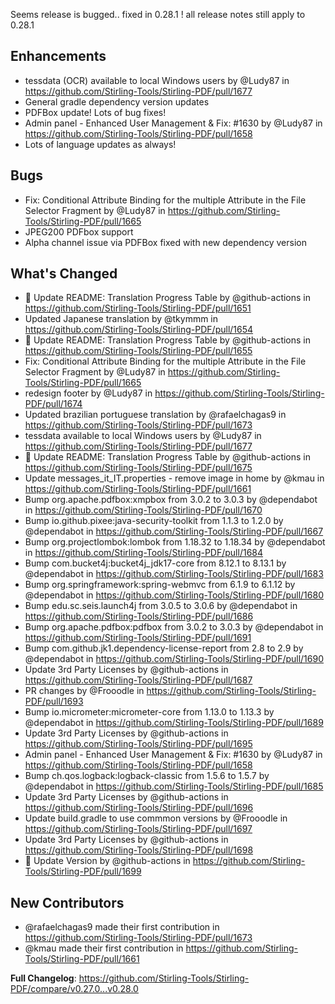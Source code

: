 Seems release is bugged.. fixed in 0.28.1 ! all release notes still apply to 0.28.1

Enhancements
--------------------
- tessdata (OCR) available to local Windows users by @Ludy87 in https://github.com/Stirling-Tools/Stirling-PDF/pull/1677
- General gradle dependency version updates
- PDFBox update! Lots of bug fixes!
- Admin panel - Enhanced User Management & Fix: #1630 by @Ludy87 in https://github.com/Stirling-Tools/Stirling-PDF/pull/1658
- Lots of language updates as always!

Bugs
-------------------
- Fix: Conditional Attribute Binding for the multiple Attribute in the File Selector Fragment by @Ludy87 in https://github.com/Stirling-Tools/Stirling-PDF/pull/1665
- JPEG200 PDFbox support
- Alpha channel issue via PDFBox fixed with new dependency version


## What's Changed
* :memo: Update README: Translation Progress Table by @github-actions in https://github.com/Stirling-Tools/Stirling-PDF/pull/1651
* Updated Japanese translation by @tkymmm in https://github.com/Stirling-Tools/Stirling-PDF/pull/1654
* :memo: Update README: Translation Progress Table by @github-actions in https://github.com/Stirling-Tools/Stirling-PDF/pull/1655
* Fix: Conditional Attribute Binding for the multiple Attribute in the File Selector Fragment by @Ludy87 in https://github.com/Stirling-Tools/Stirling-PDF/pull/1665
* redesign footer by @Ludy87 in https://github.com/Stirling-Tools/Stirling-PDF/pull/1674
* Updated brazilian portuguese translation by @rafaelchagas9 in https://github.com/Stirling-Tools/Stirling-PDF/pull/1673
* tessdata available to local Windows users by @Ludy87 in https://github.com/Stirling-Tools/Stirling-PDF/pull/1677
* :memo: Update README: Translation Progress Table by @github-actions in https://github.com/Stirling-Tools/Stirling-PDF/pull/1675
* Update messages_it_IT.properties - remove image in home by @kmau in https://github.com/Stirling-Tools/Stirling-PDF/pull/1661
* Bump org.apache.pdfbox:xmpbox from 3.0.2 to 3.0.3 by @dependabot in https://github.com/Stirling-Tools/Stirling-PDF/pull/1670
* Bump io.github.pixee:java-security-toolkit from 1.1.3 to 1.2.0 by @dependabot in https://github.com/Stirling-Tools/Stirling-PDF/pull/1667
* Bump org.projectlombok:lombok from 1.18.32 to 1.18.34 by @dependabot in https://github.com/Stirling-Tools/Stirling-PDF/pull/1684
* Bump com.bucket4j:bucket4j_jdk17-core from 8.12.1 to 8.13.1 by @dependabot in https://github.com/Stirling-Tools/Stirling-PDF/pull/1683
* Bump org.springframework:spring-webmvc from 6.1.9 to 6.1.12 by @dependabot in https://github.com/Stirling-Tools/Stirling-PDF/pull/1680
* Bump edu.sc.seis.launch4j from 3.0.5 to 3.0.6 by @dependabot in https://github.com/Stirling-Tools/Stirling-PDF/pull/1686
* Bump org.apache.pdfbox:pdfbox from 3.0.2 to 3.0.3 by @dependabot in https://github.com/Stirling-Tools/Stirling-PDF/pull/1691
* Bump com.github.jk1.dependency-license-report from 2.8 to 2.9 by @dependabot in https://github.com/Stirling-Tools/Stirling-PDF/pull/1690
* Update 3rd Party Licenses by @github-actions in https://github.com/Stirling-Tools/Stirling-PDF/pull/1687
* PR changes by @Frooodle in https://github.com/Stirling-Tools/Stirling-PDF/pull/1693
* Bump io.micrometer:micrometer-core from 1.13.0 to 1.13.3 by @dependabot in https://github.com/Stirling-Tools/Stirling-PDF/pull/1689
* Update 3rd Party Licenses by @github-actions in https://github.com/Stirling-Tools/Stirling-PDF/pull/1695
* Admin panel - Enhanced User Management & Fix: #1630 by @Ludy87 in https://github.com/Stirling-Tools/Stirling-PDF/pull/1658
* Bump ch.qos.logback:logback-classic from 1.5.6 to 1.5.7 by @dependabot in https://github.com/Stirling-Tools/Stirling-PDF/pull/1685
* Update 3rd Party Licenses by @github-actions in https://github.com/Stirling-Tools/Stirling-PDF/pull/1696
* Update build.gradle to use commmon versions by @Frooodle in https://github.com/Stirling-Tools/Stirling-PDF/pull/1697
* Update 3rd Party Licenses by @github-actions in https://github.com/Stirling-Tools/Stirling-PDF/pull/1698
* :floppy_disk: Update Version by @github-actions in https://github.com/Stirling-Tools/Stirling-PDF/pull/1699

## New Contributors
* @rafaelchagas9 made their first contribution in https://github.com/Stirling-Tools/Stirling-PDF/pull/1673
* @kmau made their first contribution in https://github.com/Stirling-Tools/Stirling-PDF/pull/1661

**Full Changelog**: https://github.com/Stirling-Tools/Stirling-PDF/compare/v0.27.0...v0.28.0